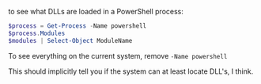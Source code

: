 to see what DLLs are loaded in a PowerShell process:

```powershell
$process = Get-Process -Name powershell
$process.Modules
$modules | Select-Object ModuleName
```

To see everything on the current system, remove `-Name powershell`

This should implicitly tell you if the system can at least locate DLL's, I think.
